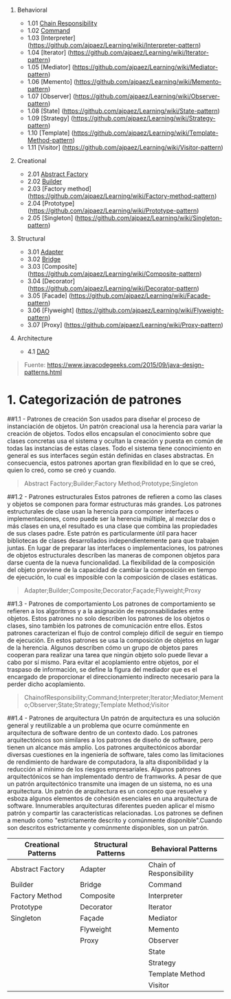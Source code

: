 1. Behavioral
   + 1.01 [Chain Responsibility](https://github.com/ajpaez/Learning/wiki/Chain-Responsibility)
   + 1.02 [Command](https://github.com/ajpaez/Learning/wiki/Command)
   + 1.03 [Interpreter] (https://github.com/ajpaez/Learning/wiki/Interpreter-pattern)
   + 1.04 [Iterator] (https://github.com/ajpaez/Learning/wiki/Iterator-pattern)
   + 1.05 [Mediator] (https://github.com/ajpaez/Learning/wiki/Mediator-pattern)
   + 1.06 [Memento] (https://github.com/ajpaez/Learning/wiki/Memento-pattern)
   + 1.07 [Observer] (https://github.com/ajpaez/Learning/wiki/Observer-pattern)
   + 1.08 [State] (https://github.com/ajpaez/Learning/wiki/State-pattern)
   + 1.09 [Strategy] (https://github.com/ajpaez/Learning/wiki/Strategy-pattern)
   + 1.10 [Template] (https://github.com/ajpaez/Learning/wiki/Template-Method-pattern)
   + 1.11 [Visitor] (https://github.com/ajpaez/Learning/wiki/Visitor-pattern)

2. Creational
   + 2.01 [Abstract Factory](https://github.com/ajpaez/Learning/wiki/Abstract-factory-pattern)
   + 2.02 [Builder](https://github.com/ajpaez/Learning/wiki/Builder-pattern)
   + 2.03 [Factory method] (https://github.com/ajpaez/Learning/wiki/Factory-method-pattern)
   + 2.04 [Prototype] (https://github.com/ajpaez/Learning/wiki/Prototype-pattern)
   + 2.05 [Singleton] (https://github.com/ajpaez/Learning/wiki/Singleton-pattern)

3. Structural
   + 3.01 [Adapter](https://github.com/ajpaez/Learning/wiki/Adapter-pattern)
   + 3.02 [Bridge](https://github.com/ajpaez/Learning/wiki/Bridge-pattern)
   + 3.03 [Composite] (https://github.com/ajpaez/Learning/wiki/Composite-pattern)
   + 3.04 [Decorator] (https://github.com/ajpaez/Learning/wiki/Decorator-pattern)
   + 3.05 [Facade] (https://github.com/ajpaez/Learning/wiki/Facade-pattern)
   + 3.06 [Flyweight] (https://github.com/ajpaez/Learning/wiki/Flyweight-pattern)
   + 3.07 [Proxy] (https://github.com/ajpaez/Learning/wiki/Proxy-pattern)

4. Architecture
   + 4.1 [DAO](https://github.com/ajpaez/Learning/wiki/DAO-pattern)


> Fuente: 	https://www.javacodegeeks.com/2015/09/java-design-patterns.html

# 1. Categorización de patrones

##1.1  - Patrones de creación
Son usados para diseñar el proceso de instanciación de objetos. Un patrón creacional usa la herencia para variar la creación de objetos.
Todos ellos encapsulan el conocimiento sobre que clases concretas usa el sistema y ocultan la creación y puesta en común de todas las instancias de estas clases.
Todo el sistema tiene conocimiento en general es sus interfaces según están definidas en clases abstractas.
En consecuencia, estos patrones aportan gran flexibilidad en lo que se creó, quien lo creó, como se creó y cuando.

> Abstract Factory;Builder;Factory Method;Prototype;Singleton

##1.2 - Patrones estructurales
Estos patrones de refieren a como las clases y objetos se componen para formar estructuras más grandes.
Los patrones estructurales de clase usan la herencia para componer interfaces o implementaciones, como puede ser la herencia múltiple, al mezclar dos o más clases en una,el resultado es una clase que combina las propiedades de sus clases padre. Este patrón es particularmente útil para hacer bibliotecas de clases desarrollados independientemente para que trabajen juntas.
En lugar de preparar las interfaces o implementaciones, los patrones de objetos estructurales describen las maneras de componen objetos para darse cuenta de la nueva funcionalidad.
La flexibilidad de la composición del objeto proviene de la capacidad de cambiar la composición en tiempo de ejecución, lo cual es imposible con la composición de clases estáticas.

> Adapter;Builder;Composite;Decorator;Façade;Flyweight;Proxy

##1.3 - Patrones de comportamiento
Los patrones de comportamiento se refieren a los algoritmos y a la asignación de responsabilidades entre objetos. Estos patrones no solo describen los patrones de los objetos o clases, sino también los patrones de comunicación entre ellos. Estos patrones caracterizan el flujo de control complejo difícil de seguir en tiempo de ejecución. En estos patrones se usa la composición de objetos en lugar de la herencia.  Algunos describen cómo un grupo de objetos pares cooperan para realizar una tarea que ningún objeto solo puede llevar a cabo por sí mismo.
Para evitar el acoplamiento entre objetos, por el traspaso de información, se define la figura del mediador que es el encargado de proporcionar el direccionamiento indirecto necesario para la perder dicho acoplamiento.

> ChainofResponsibility;Command;Interpreter;Iterator;Mediator;Memento;Observer;State;Strategy;Template Method;Visitor

##1.4 - Patrones de arquitectura
Un patrón de arquitectura es una solución general y reutilizable a un problema que ocurre comúnmente en arquitectura de software dentro de un contexto dado. Los patrones arquitectónicos son similares a los patrones de diseño de software, pero tienen un alcance más amplio. Los patrones arquitectónicos abordar diversas cuestiones en la ingeniería de software, tales como las limitaciones de rendimiento de hardware de computadora, la alta disponibilidad y la reducción al mínimo de los riesgos empresariales. 
Algunos patrones arquitectónicos se han implementado dentro de framworks. A pesar de que un patrón arquitectónico transmite una imagen de un sistema, no es una arquitectura. 
Un patrón de arquitectura es un concepto que resuelve y esboza algunos elementos de cohesión esenciales en una arquitectura de software. Innumerables arquitecturas diferentes pueden aplicar el mismo patrón y compartir las características relacionadas. Los patrones se definen a menudo como "estrictamente descrito y comúnmente disponible".Cuando son descritos estrictamente y comúnmente disponibles, son un patrón.


| Creational Patterns  | Structural Patterns  |  Behavioral Patterns |
|---|---|---|
| Abstract Factory  | Adapter  | Chain of Responsibility  |
|  Builder | Bridge |  Command |	
| Factory Method  | Composite  | Interpreter  |	
| Prototype  | Decorator  | Iterator  |	
| Singleton  |  Façade | Mediator  |	
|   | Flyweight  |  Memento |	
|   |  Proxy |  Observer |	
|   |   | State  |	
|   |   |  Strategy |	
|   |   | Template Method  |	
|   |   | Visitor  |

											